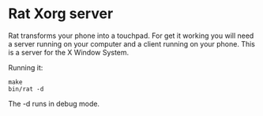 # Rat Xorg server

Rat transforms your phone into a touchpad. For get it working you will need a server running on your computer and a client running on your phone. This is a server for the X Window System.

Running it:

    make
	bin/rat -d

The -d runs in debug mode.
